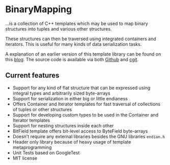 # BinaryMapping

…is a collection of C++ templates which may be used to map binary structures into tuples and various other structures.

These structures can then be traversed using integrated containers and iterators. This is useful for many kinds of data serialization tasks.

A explanation of an earlier version of this template library can be found on this [blog]. The source code is available via both [Github] and [cgit].

## Current features

* Support for any kind of flat structure that can be expressed using integral types and arbitrarily sized byte-arrays
* Support for serialization in either big or little endianess
* Offers Container and Iterator templates for fast traversal of collections of tuples or other structures
* Support for developing custom types to be used in the Container and Iterator templates
* Support for nesting structures inside each other
* BitField template offers bit-level access to ByteField byte-arrays
* Doesn't require any external libraries besides the GNU libraries `endian.h`
* Header only library because of heavy usage of template metaprogramming
* Unit Tests based on GoogleTest
* MIT license

[blog]: /article/mapping-binary-structures-as-tuples-using-template-metaprogramming
[Github]: https://github.com/KnairdA/BinaryMapping
[cgit]: http://code.kummerlaender.eu/BinaryMapping/
